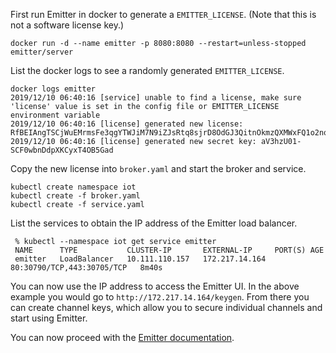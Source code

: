 First run Emitter in docker to generate a `EMITTER_LICENSE`. (Note that this is
not a software license key.)

```
docker run -d --name emitter -p 8080:8080 --restart=unless-stopped emitter/server
```

List the docker logs to see a randomly generated `EMITTER_LICENSE`.

```
docker logs emitter
2019/12/10 06:40:16 [service] unable to find a license, make sure 'license' value is set in the config file or EMITTER_LICENSE environment variable
2019/12/10 06:40:16 [license] generated new license: RfBEIAngTSCjWuEMrmsFe3qgYTWJiM7N9iZJsRtq8sjrD8OdGJ3QitnOkmzQXMWxFQ1o2nqdn5731Pe4s4PF1rME37CBnwYB:2
2019/12/10 06:40:16 [license] generated new secret key: aV3hzU01-SCF0wbnDdpXKCyxT4OB5Gad
```

Copy the new license into `broker.yaml` and start the broker and service.

```
kubectl create namespace iot
kubectl create -f broker.yaml
kubectl create -f service.yaml
```

List the services to obtain the IP address of the Emitter load balancer.

```
 % kubectl --namespace iot get service emitter
 NAME      TYPE           CLUSTER-IP       EXTERNAL-IP     PORT(S) AGE
 emitter   LoadBalancer   10.111.110.157   172.217.14.164  80:30790/TCP,443:30705/TCP   8m40s
```

You can now use the IP address to access the Emitter UI. In the above example
you would go to `http://172.217.14.164/keygen`. From there you can create
channel keys, which allow you to secure individual channels and start using
Emitter.

You can now proceed  with the [Emitter documentation](https://github.com/emitter-io/emitter).
